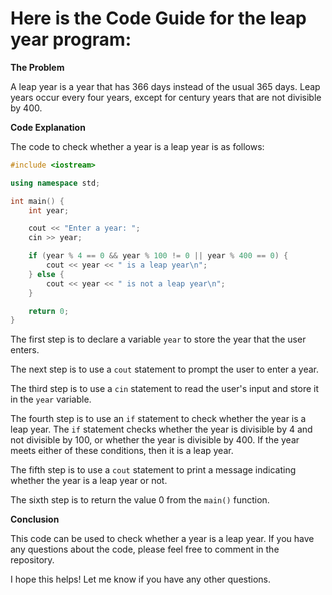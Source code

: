 # Here is the Code Guide for the leap year program:

**The Problem**

A leap year is a year that has 366 days instead of the usual 365 days. Leap years occur every four years, except for century years that are not divisible by 400.

**Code Explanation**

The code to check whether a year is a leap year is as follows:

```c++
#include <iostream>

using namespace std;

int main() {
    int year;

    cout << "Enter a year: ";
    cin >> year;

    if (year % 4 == 0 && year % 100 != 0 || year % 400 == 0) {
        cout << year << " is a leap year\n";
    } else {
        cout << year << " is not a leap year\n";
    }

    return 0;
}
```

The first step is to declare a variable `year` to store the year that the user enters.

The next step is to use a `cout` statement to prompt the user to enter a year.

The third step is to use a `cin` statement to read the user's input and store it in the `year` variable.

The fourth step is to use an `if` statement to check whether the year is a leap year. The `if` statement checks whether the year is divisible by 4 and not divisible by 100, or whether the year is divisible by 400. If the year meets either of these conditions, then it is a leap year.

The fifth step is to use a `cout` statement to print a message indicating whether the year is a leap year or not.

The sixth step is to return the value 0 from the `main()` function.

**Conclusion**

This code can be used to check whether a year is a leap year. If you have any questions about the code, please feel free to comment in the repository.

I hope this helps! Let me know if you have any other questions.